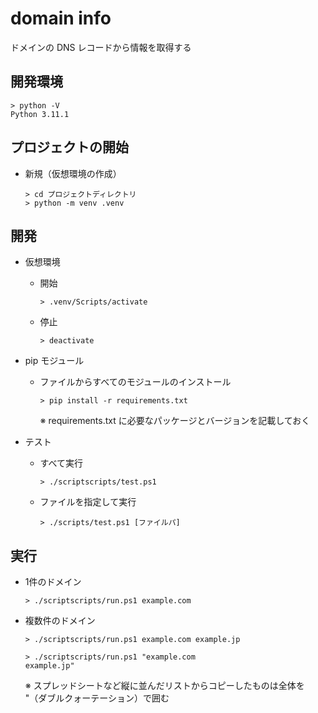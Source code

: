 # domain info

ドメインの DNS レコードから情報を取得する

## 開発環境
```
> python -V
Python 3.11.1
```

## プロジェクトの開始

- 新規（仮想環境の作成）
    ```
    > cd プロジェクトディレクトリ
    > python -m venv .venv
    ```

## 開発
- 仮想環境
  - 開始
    ```
    > .venv/Scripts/activate
    ```

  - 停止
    ```
    > deactivate
    ```

- pip モジュール
  
  - ファイルからすべてのモジュールのインストール
    ```
    > pip install -r requirements.txt
    ```
    ※ requirements.txt に必要なパッケージとバージョンを記載しておく

- テスト

  - すべて実行
    ```
    > ./scriptscripts/test.ps1
    ```
  
  - ファイルを指定して実行
    ```
    > ./scripts/test.ps1 [ファイルパ]
    ```

## 実行
- 1件のドメイン
  ```
  > ./scriptscripts/run.ps1 example.com
  ```

- 複数件のドメイン
  ```
  > ./scriptscripts/run.ps1 example.com example.jp
  ```

  ```
  > ./scriptscripts/run.ps1 "example.com
  example.jp"
  ```
  ※ スプレッドシートなど縦に並んだリストからコピーしたものは全体を "（ダブルクォーテーション）で囲む
